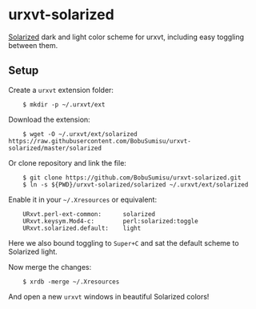 # urxvt-solarized

[Solarized](http://ethanschoonover.com/solarized) dark and light color scheme for urxvt,
including easy toggling between them.

## Setup

Create a `urxvt` extension folder:

        $ mkdir -p ~/.urxvt/ext

Download the extension:

        $ wget -O ~/.urxvt/ext/solarized https://raw.githubusercontent.com/BobuSumisu/urxvt-solarized/master/solarized

Or clone repository and link the file:

        $ git clone https://github.com/BobuSumisu/urxvt-solarized.git
        $ ln -s ${PWD}/urxvt-solarized/solarized ~/.urxvt/ext/solarized

Enable it in your `~/.Xresources` or equivalent:

        URxvt.perl-ext-common:      solarized
        URxvt.keysym.Mod4-c:        perl:solarized:toggle
        URxvt.solarized.default:    light

Here we also bound toggling to `Super+C` and sat the default scheme to Solarized light.

Now merge the changes:

        $ xrdb -merge ~/.Xresources

And open a new `urxvt` windows in beautiful Solarized colors!
